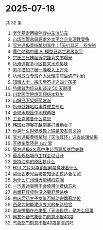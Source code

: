 # 2025-07-18

共 32 条

<!-- BEGIN -->
<!-- 最后更新时间 Fri Jul 18 2025 20:49:56 GMT+0800 (China Standard Time) -->

1. [老年暴走团逼停救护车消防车](https://www.zhihu.com/search?q=%E8%80%81%E5%B9%B4%E6%9A%B4%E8%B5%B0%E5%9B%A2%E9%80%BC%E5%81%9C%E6%95%91%E6%8A%A4%E8%BD%A6%E6%B6%88%E9%98%B2%E8%BD%A6)
1. [市场监管总局要求外卖平台企业理性竞争](https://www.zhihu.com/search?q=%E5%B8%82%E5%9C%BA%E7%9B%91%E7%AE%A1%E6%80%BB%E5%B1%80%E8%A6%81%E6%B1%82%E5%A4%96%E5%8D%96%E5%B9%B3%E5%8F%B0%E4%BC%81%E4%B8%9A%E7%90%86%E6%80%A7%E7%AB%9E%E4%BA%89)
1. [官方通报黄杨某甜事件：「天价耳环」系仿制](https://www.zhihu.com/search?q=%E5%AE%98%E6%96%B9%E9%80%9A%E6%8A%A5%E9%BB%84%E6%9D%A8%E6%9F%90%E7%94%9C%E4%BA%8B%E4%BB%B6%EF%BC%9A%E3%80%8C%E5%A4%A9%E4%BB%B7%E8%80%B3%E7%8E%AF%E3%80%8D%E7%B3%BB%E4%BB%BF%E5%88%B6)
1. [黄仁勋称中国 AI 模型已达世界级水平](https://www.zhihu.com/search?q=%E9%BB%84%E4%BB%81%E5%8B%8B%E7%A7%B0%E4%B8%AD%E5%9B%BD%20AI%20%E6%A8%A1%E5%9E%8B%E5%B7%B2%E8%BE%BE%E4%B8%96%E7%95%8C%E7%BA%A7%E6%B0%B4%E5%B9%B3)
1. [宗氏三兄妹起诉宗馥莉文书曝光](https://www.zhihu.com/search?q=%E5%AE%97%E6%B0%8F%E4%B8%89%E5%85%84%E5%A6%B9%E8%B5%B7%E8%AF%89%E5%AE%97%E9%A6%A5%E8%8E%89%E6%96%87%E4%B9%A6%E6%9B%9D%E5%85%89)
1. [杭州通报多小区自来水现臭味](https://www.zhihu.com/search?q=%E6%9D%AD%E5%B7%9E%E9%80%9A%E6%8A%A5%E5%A4%9A%E5%B0%8F%E5%8C%BA%E8%87%AA%E6%9D%A5%E6%B0%B4%E7%8E%B0%E8%87%AD%E5%91%B3)
1. [男子摸知了猴一晚收入上万元](https://www.zhihu.com/search?q=%E7%94%B7%E5%AD%90%E6%91%B8%E7%9F%A5%E4%BA%86%E7%8C%B4%E4%B8%80%E6%99%9A%E6%94%B6%E5%85%A5%E4%B8%8A%E4%B8%87%E5%85%83)
1. [杭州成立专班介入处理宗庆后遗产纠纷](https://www.zhihu.com/search?q=%E6%9D%AD%E5%B7%9E%E6%88%90%E7%AB%8B%E4%B8%93%E7%8F%AD%E4%BB%8B%E5%85%A5%E5%A4%84%E7%90%86%E5%AE%97%E5%BA%86%E5%90%8E%E9%81%97%E4%BA%A7%E7%BA%A0%E7%BA%B7)
1. [知情人士：宗庆后不止这四个孩子](https://www.zhihu.com/search?q=%E7%9F%A5%E6%83%85%E4%BA%BA%E5%A3%AB%EF%BC%9A%E5%AE%97%E5%BA%86%E5%90%8E%E4%B8%8D%E6%AD%A2%E8%BF%99%E5%9B%9B%E4%B8%AA%E5%AD%A9%E5%AD%90)
1. [特朗普为俄乌和谈设 50 天期限](https://www.zhihu.com/search?q=%E7%89%B9%E6%9C%97%E6%99%AE%E4%B8%BA%E4%BF%84%E4%B9%8C%E5%92%8C%E8%B0%88%E8%AE%BE%2050%20%E5%A4%A9%E6%9C%9F%E9%99%90)
1. [川北医学院惊现顶级本科生](https://www.zhihu.com/search?q=%E5%B7%9D%E5%8C%97%E5%8C%BB%E5%AD%A6%E9%99%A2%E6%83%8A%E7%8E%B0%E9%A1%B6%E7%BA%A7%E6%9C%AC%E7%A7%91%E7%94%9F)
1. [山姆已下架好丽友派](https://www.zhihu.com/search?q=%E5%B1%B1%E5%A7%86%E5%B7%B2%E4%B8%8B%E6%9E%B6%E5%A5%BD%E4%B8%BD%E5%8F%8B%E6%B4%BE)
1. [杭州就娃哈哈事件成立专班](https://www.zhihu.com/search?q=%E6%9D%AD%E5%B7%9E%E5%B0%B1%E5%A8%83%E5%93%88%E5%93%88%E4%BA%8B%E4%BB%B6%E6%88%90%E7%AB%8B%E4%B8%93%E7%8F%AD)
1. [全球水坝压歪地球两极](https://www.zhihu.com/search?q=%E5%85%A8%E7%90%83%E6%B0%B4%E5%9D%9D%E5%8E%8B%E6%AD%AA%E5%9C%B0%E7%90%83%E4%B8%A4%E6%9E%81)
1. [工业克苏鲁什么意思](https://www.zhihu.com/search?q=%E5%B7%A5%E4%B8%9A%E5%85%8B%E8%8B%8F%E9%B2%81%E4%BB%80%E4%B9%88%E6%84%8F%E6%80%9D)
1. [韩国女游客在越南暴打当地女子](https://www.zhihu.com/search?q=%E9%9F%A9%E5%9B%BD%E5%A5%B3%E6%B8%B8%E5%AE%A2%E5%9C%A8%E8%B6%8A%E5%8D%97%E6%9A%B4%E6%89%93%E5%BD%93%E5%9C%B0%E5%A5%B3%E5%AD%90)
1. [你是什么时候发现上班是没有意义的](https://www.zhihu.com/search?q=%E4%BD%A0%E6%98%AF%E4%BB%80%E4%B9%88%E6%97%B6%E5%80%99%E5%8F%91%E7%8E%B0%E4%B8%8A%E7%8F%AD%E6%98%AF%E6%B2%A1%E6%9C%89%E6%84%8F%E4%B9%89%E7%9A%84)
1. [官方通报黄杨某甜「天价耳环」调查处理结果](https://www.zhihu.com/search?q=%E5%AE%98%E6%96%B9%E9%80%9A%E6%8A%A5%E9%BB%84%E6%9D%A8%E6%9F%90%E7%94%9C%E3%80%8C%E5%A4%A9%E4%BB%B7%E8%80%B3%E7%8E%AF%E3%80%8D%E8%B0%83%E6%9F%A5%E5%A4%84%E7%90%86%E7%BB%93%E6%9E%9C)
1. [开轿车累还是 suv 累](https://www.zhihu.com/search?q=%E5%BC%80%E8%BD%BF%E8%BD%A6%E7%B4%AF%E8%BF%98%E6%98%AF%20suv%20%E7%B4%AF)
1. [警方通报3名高中生赴西双版纳后失联](https://www.zhihu.com/search?q=%E8%AD%A6%E6%96%B9%E9%80%9A%E6%8A%A53%E5%90%8D%E9%AB%98%E4%B8%AD%E7%94%9F%E8%B5%B4%E8%A5%BF%E5%8F%8C%E7%89%88%E7%BA%B3%E5%90%8E%E5%A4%B1%E8%81%94)
1. [最高规格城市工作会议召开](https://www.zhihu.com/search?q=%E6%9C%80%E9%AB%98%E8%A7%84%E6%A0%BC%E5%9F%8E%E5%B8%82%E5%B7%A5%E4%BD%9C%E4%BC%9A%E8%AE%AE%E5%8F%AC%E5%BC%80)
1. [坚持油车的原因是什么](https://www.zhihu.com/search?q=%E5%9D%9A%E6%8C%81%E6%B2%B9%E8%BD%A6%E7%9A%84%E5%8E%9F%E5%9B%A0%E6%98%AF%E4%BB%80%E4%B9%88)
1. [H20 芯片对华销售解禁意味着什么](https://www.zhihu.com/search?q=H20%20%E8%8A%AF%E7%89%87%E5%AF%B9%E5%8D%8E%E9%94%80%E5%94%AE%E8%A7%A3%E7%A6%81%E6%84%8F%E5%91%B3%E7%9D%80%E4%BB%80%E4%B9%88)
1. [买泳衣走光后被告知泳衣仅适合拍照](https://www.zhihu.com/search?q=%E4%B9%B0%E6%B3%B3%E8%A1%A3%E8%B5%B0%E5%85%89%E5%90%8E%E8%A2%AB%E5%91%8A%E7%9F%A5%E6%B3%B3%E8%A1%A3%E4%BB%85%E9%80%82%E5%90%88%E6%8B%8D%E7%85%A7)
1. [为什么广州恒大能横扫亚洲](https://www.zhihu.com/search?q=%E4%B8%BA%E4%BB%80%E4%B9%88%E5%B9%BF%E5%B7%9E%E6%81%92%E5%A4%A7%E8%83%BD%E6%A8%AA%E6%89%AB%E4%BA%9A%E6%B4%B2)
1. [一汽奥迪表明不会使用消费级芯片](https://www.zhihu.com/search?q=%E4%B8%80%E6%B1%BD%E5%A5%A5%E8%BF%AA%E8%A1%A8%E6%98%8E%E4%B8%8D%E4%BC%9A%E4%BD%BF%E7%94%A8%E6%B6%88%E8%B4%B9%E7%BA%A7%E8%8A%AF%E7%89%87)
1. [宗馥莉叔叔称没必要赶尽杀绝](https://www.zhihu.com/search?q=%E5%AE%97%E9%A6%A5%E8%8E%89%E5%8F%94%E5%8F%94%E7%A7%B0%E6%B2%A1%E5%BF%85%E8%A6%81%E8%B5%B6%E5%B0%BD%E6%9D%80%E7%BB%9D)
1. [宗庆后私生子女能否撼动宗馥莉地位](https://www.zhihu.com/search?q=%E5%AE%97%E5%BA%86%E5%90%8E%E7%A7%81%E7%94%9F%E5%AD%90%E5%A5%B3%E8%83%BD%E5%90%A6%E6%92%BC%E5%8A%A8%E5%AE%97%E9%A6%A5%E8%8E%89%E5%9C%B0%E4%BD%8D)
1. [西藏为何能建造庞大的布达拉宫](https://www.zhihu.com/search?q=%E8%A5%BF%E8%97%8F%E4%B8%BA%E4%BD%95%E8%83%BD%E5%BB%BA%E9%80%A0%E5%BA%9E%E5%A4%A7%E7%9A%84%E5%B8%83%E8%BE%BE%E6%8B%89%E5%AE%AB)
1. [翠鸟嘴插在芒果里「无法自拔」是怎么回事](https://www.zhihu.com/search?q=%E7%BF%A0%E9%B8%9F%E5%98%B4%E6%8F%92%E5%9C%A8%E8%8A%92%E6%9E%9C%E9%87%8C%E3%80%8C%E6%97%A0%E6%B3%95%E8%87%AA%E6%8B%94%E3%80%8D%E6%98%AF%E6%80%8E%E4%B9%88%E5%9B%9E%E4%BA%8B)
1. [网友怀疑气象部门刻意不报40度](https://www.zhihu.com/search?q=%E7%BD%91%E5%8F%8B%E6%80%80%E7%96%91%E6%B0%94%E8%B1%A1%E9%83%A8%E9%97%A8%E5%88%BB%E6%84%8F%E4%B8%8D%E6%8A%A540%E5%BA%A6)
1. [气象部门刻意不报40度是真的吗](https://www.zhihu.com/search?q=%E6%B0%94%E8%B1%A1%E9%83%A8%E9%97%A8%E5%88%BB%E6%84%8F%E4%B8%8D%E6%8A%A540%E5%BA%A6%E6%98%AF%E7%9C%9F%E7%9A%84%E5%90%97)

<!-- END -->
